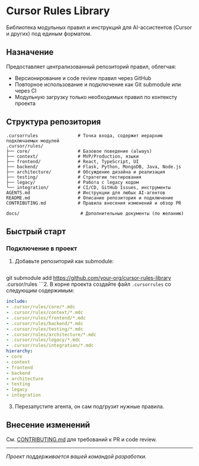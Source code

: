 
# Cursor Rules Library

Библиотека модульных правил и инструкций для AI-ассистентов (Cursor и других) под единым форматом.

## Назначение
Предоставляет централизованный репозиторий правил, облегчая:
- Версионирование и code review правил через GitHub
- Повторное использование и подключение как Git submodule или через CI
- Модульную загрузку только необходимых правил по контексту проекта

## Структура репозитория
```
.cursorrules               # Точка входа, содержит иерархию подключаемых модулей
.cursor/rules/
├── core/                  # Базовое поведение (always)
├── context/               # MVP/Production, языки
├── frontend/              # React, TypeScript, UI
├── backend/               # Flask, Python, MongoDB, Java, Node.js
├── architecture/          # Обсуждение дизайна и реализация
├── testing/               # Стратегии тестирования
├── legacy/                # Работа с legacy кодом
└── integration/           # CI/CD, GitHub Issues, инструменты
AGENTS.md                  # Инструкции для любых AI-агентов
README.md                  # Описание репозитория и подключение
CONTRIBUTING.md            # Правила внесения изменений и обзор PR

docs/                       # Дополнительные документы (по желанию)
```

## Быстрый старт

### Подключение в проект
1. Добавьте репозиторий как submodule:
   ```bash
git submodule add https://github.com/your-org/cursor-rules-library .cursor/rules
```2. В корне проекта создайте файл `.cursorrules` со следующим содержимым:
   ```yaml
include:
  - .cursor/rules/core/*.mdc
  - .cursor/rules/context/*.mdc
  - .cursor/rules/frontend/*.mdc
  - .cursor/rules/backend/*.mdc
  - .cursor/rules/testing/*.mdc
  - .cursor/rules/architecture/*.mdc
  - .cursor/rules/legacy/*.mdc
  - .cursor/rules/integration/*.mdc
hierarchy:
  - core
  - context
  - frontend
  - backend
  - architecture
  - testing
  - legacy
  - integration
``` 
3. Перезапустите агента, он сам подгрузит нужные правила.

## Внесение изменений
См. [CONTRIBUTING.md](CONTRIBUTING.md) для требований к PR и code review.

---

*Проект поддерживается вашей командой разработки.*
